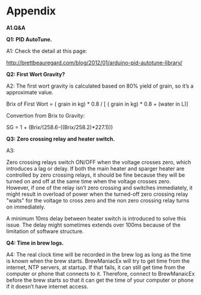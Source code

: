 # Appendix

**A1.Q&A**

**Q1: PID AutoTune.**

A1: Check the detail at this page:

http://brettbeauregard.com/blog/2012/01/arduino-pid-autotune-library/

**Q2: First Wort Gravity?**

A2: The first wort gravity is calculated based on 80% yield of grain, so it’s a approximate value.

Brix of First Wort  =  ( grain in kg) * 0.8  / [ ( grain in kg) * 0.8 +  (water in L)]

Convertion from Brix to Gravity:

SG = 1 + (Brix/(258.6-((Brix/258.2)*227.1)))

**Q3: Zero crossing relay and  heater switch.**

A3:

  Zero crossing relays switch ON/OFF when the voltage crosses zero, which introduces a lag or delay. If both the main heater and sparger heater are controlled by zero crossing relays, it should be fine because they will be turned on and off at the same time when the voltage crosses zero. However, if one of the relay isn’t zero crossing and switches immediately, it might result in overload of power when the turned-off zero crossing relay "waits" for the voltage to cross zero and the non zero crossing relay turns on immediately.

  A minimum 10ms delay between heater switch is introduced to solve this issue. The delay might sometimes extends over 100ms because of the limitation of software structure.

**Q4: Time in brew logs.**

A4: The real clock time will be recorded in the brew log as long as the time is known when the brew starts. BrewManiacEx will try to get time from the internet, NTP servers, at startup. If that fails, it can still get time from the computer or phone that connects to it. Therefore, connect to BrewManaicEx before the brew starts so that it can get the time of your computer or phone if it doesn’t have internet access.